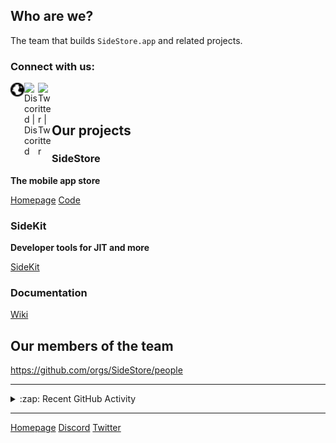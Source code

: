 <!-- 
Docs: How to use GitHub README and actions to auto-generate embedded content.
https://github.com/anuraghazra/github-readme-stats
https://www.youtube.com/watch?v=n6d4KHSKqGk
https://github.com/rahuldkjain/github-profile-readme-generator
 -->

## Who are we?

The team that builds `SideStore.app` and related projects.

### Connect with us:

<!--
[![Website](https://img.shields.io/website?label=sidestore.io&style=for-the-badge&url=https://sidestore.io)](https://sidestore.io)
[![Twitter Follow](https://img.shields.io/twitter/follow/sidestore_io?color=1DA1F2&logo=twitter&style=for-the-badge)](https://twitter.com/intent/follow?original_referer=https%3A%2F%2Fgithub.com%2Fsidestore&screen_name=sidestore)
[![GitHub Followers](https://img.shields.io/github/followers/sidestore?style=for-the-badge)]()
[![GitHub Sponsors](https://img.shields.io/github/sponsors/sidestore?style=for-the-badge
)]() 
-->

[<img align="left" alt="sidestore.io" width="22px" src="https://raw.githubusercontent.com/iconic/open-iconic/master/svg/globe.svg" />][website]
[<img align="left" alt="Discord | Discord" width="22px" src="https://cdn.jsdelivr.net/npm/simple-icons@v3/icons/discord.svg" />][discord]
[<img align="left" alt="Twitter | Twitter" width="22px" src="https://cdn.jsdelivr.net/npm/simple-icons@v3/icons/twitter.svg" />][twitter]

<br />
<br />

## Our projects

### SideStore

__The mobile app store__

[Homepage][website]
[Code][git.sidestore]

### SideKit

__Developer tools for JIT and more__

[SideKit][git.sidekit]

### Documentation

[Wiki][wiki]

## Our members of the team

https://github.com/orgs/SideStore/people

---

<details>
  <summary>:zap: Recent GitHub Activity</summary>

<!--START_SECTION:activity-->
1. 🗣 Commented on [#28](https://github.com/SideStore/SideStore-Docs/issues/28) in [SideStore/SideStore-Docs](https://github.com/SideStore/SideStore-Docs)
2. 🗣 Commented on [#28](https://github.com/SideStore/SideStore-Docs/issues/28) in [SideStore/SideStore-Docs](https://github.com/SideStore/SideStore-Docs)
3. 💪 Opened PR [#28](https://github.com/SideStore/SideStore-Docs/pull/28) in [SideStore/SideStore-Docs](https://github.com/SideStore/SideStore-Docs)
4. 🗣 Commented on [#625](https://github.com/SideStore/SideStore/issues/625) in [SideStore/SideStore](https://github.com/SideStore/SideStore)
5. 🗣 Commented on [#599](https://github.com/SideStore/SideStore/issues/599) in [SideStore/SideStore](https://github.com/SideStore/SideStore)
6. 🗣 Commented on [#623](https://github.com/SideStore/SideStore/issues/623) in [SideStore/SideStore](https://github.com/SideStore/SideStore)
7. 🗣 Commented on [#623](https://github.com/SideStore/SideStore/issues/623) in [SideStore/SideStore](https://github.com/SideStore/SideStore)
8. 🗣 Commented on [#623](https://github.com/SideStore/SideStore/issues/623) in [SideStore/SideStore](https://github.com/SideStore/SideStore)
9. 🗣 Commented on [#496](https://github.com/SideStore/SideStore/issues/496) in [SideStore/SideStore](https://github.com/SideStore/SideStore)
10. 🗣 Commented on [#496](https://github.com/SideStore/SideStore/issues/496) in [SideStore/SideStore](https://github.com/SideStore/SideStore)
11. 🗣 Commented on [#496](https://github.com/SideStore/SideStore/issues/496) in [SideStore/SideStore](https://github.com/SideStore/SideStore)
12. ❗️ Opened issue [#627](https://github.com/SideStore/SideStore/issues/627) in [SideStore/SideStore](https://github.com/SideStore/SideStore)
13. 🗣 Commented on [#496](https://github.com/SideStore/SideStore/issues/496) in [SideStore/SideStore](https://github.com/SideStore/SideStore)
14. ❗️ Opened issue [#626](https://github.com/SideStore/SideStore/issues/626) in [SideStore/SideStore](https://github.com/SideStore/SideStore)
15. 🗣 Commented on [#624](https://github.com/SideStore/SideStore/issues/624) in [SideStore/SideStore](https://github.com/SideStore/SideStore)
16. ❗️ Closed issue [#624](https://github.com/SideStore/SideStore/issues/624) in [SideStore/SideStore](https://github.com/SideStore/SideStore)
17. 🗣 Commented on [#624](https://github.com/SideStore/SideStore/issues/624) in [SideStore/SideStore](https://github.com/SideStore/SideStore)
18. ❗️ Opened issue [#625](https://github.com/SideStore/SideStore/issues/625) in [SideStore/SideStore](https://github.com/SideStore/SideStore)
19. ❗️ Opened issue [#624](https://github.com/SideStore/SideStore/issues/624) in [SideStore/SideStore](https://github.com/SideStore/SideStore)
20. 🗣 Commented on [#623](https://github.com/SideStore/SideStore/issues/623) in [SideStore/SideStore](https://github.com/SideStore/SideStore)
<!--END_SECTION:activity-->

</details>

---

[Homepage][patreon] [Discord][discord] [Twitter][twitter]

<!--
- [Patreon][patreon]
- [OpenCollective][opencollective]
- [YouTube][youtube]
-->

[website]: https://sidestore.io
[wiki]: https://wiki.sidestore.io
[twitter]: https://twitter.com/sidestore_io
[discord]: https://discord.gg/sidestore-949183273383395328
[youtube]: https://youtube.com/TODO
[patreon]: https://www.patreon.com/SideStore
[opencollective]: https://opencollective.com/TODO
[git.sidestore]: https://github.com/SideStore/SideStore/
[git.sidekit]: https://github.com/SideStore/SideKit

